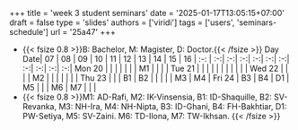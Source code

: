 +++
title = 'week 3 student seminars'
date = '2025-01-17T13:05:15+07:00'
draft = false
type = 'slides'
authors = ['viridi']
tags = ['users', 'seminars-schedule']
url = '25a47'
+++
<!--more-->
+ {{< fsize 0.8 >}}B: Bachelor, M: Magister, D: Doctor.{{< /fsize >}}
Day Date| 07 | 08 | 09 | 10 | 11 | 12 | 13 | 14 | 15 | 16 |
:-:     | :-:| :-:| :-:| :-:| :-:| :-:| :-:| :-:| :-:| :-:|
Mon 20  |    |    |    |    |    |    | M1 |    |    |    |
Tue 21  |    |    |    |    |    |    |    |    |    |    |
Wed 22  |    |    |    | M2 |    |    |    |    |    |    |
Thu 23  |    |    | B1 | B2 |    |    |    |    | M3 | M4 |
Fri 24  | B3 | B4 | D1 | M5 |    |    | M6 | M7 |    |    |
+ {{< fsize 0.8 >}}M1: AD-Rafi,
M2: IK-Vinsensia,
B1: ID-Shaquille,
B2: SV-Revanka,
M3: NH-Ira,
M4: NH-Nipta,
B3: ID-Ghani,
B4: FH-Bakhtiar,
D1: PW-Setiya,
M5: SV-Zaini.
M6: TD-Ilona,
M7: TW-Ikhsan.
{{< /fsize >}}
